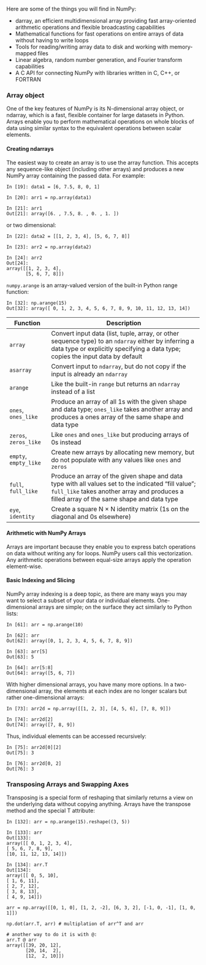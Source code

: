 Here are some of the things you will find in NumPy:
- darray, an efficient multidimensional array providing fast array-oriented arithmetic operations and flexible broadcasting capabilities
- Mathematical functions for fast operations on entire arrays of data without having to write loops
- Tools for reading/writing array data to disk and working with memory-mapped files
- Linear algebra, random number generation, and Fourier transform capabilities
- A C API for connecting NumPy with libraries written in C, C++, or FORTRAN

### Array object
One of the key features of NumPy is its N-dimensional array object, or ndarray, which is a fast, flexible container for large datasets in Python. Arrays enable you to perform mathematical operations on whole blocks of data using similar syntax to the equivalent operations between scalar elements.

#### Creating ndarrays
The easiest way to create an array is to use the array function. This accepts any sequence-like object (including other arrays) and produces a new NumPy array containing the passed data. For example:
```
In [19]: data1 = [6, 7.5, 8, 0, 1]

In [20]: arr1 = np.array(data1)

In [21]: arr1
Out[21]: array([6. , 7.5, 8. , 0. , 1. ])
```
 or two dimensional: 
```
In [22]: data2 = [[1, 2, 3, 4], [5, 6, 7, 8]]

In [23]: arr2 = np.array(data2)

In [24]: arr2
Out[24]:
array([[1, 2, 3, 4],
       [5, 6, 7, 8]]) 
```


`numpy.arange` is an array-valued version of the built-in Python range function:
```
In [32]: np.arange(15)
Out[32]: array([ 0, 1, 2, 3, 4, 5, 6, 7, 8, 9, 10, 11, 12, 13, 14])
```


| Function             | Description                                                                                                    |
|----------------------|----------------------------------------------------------------------------------------------------------------|
| `array`             | Convert input data (list, tuple, array, or other sequence type) to an `ndarray` either by inferring a data type or explicitly specifying a data type; copies the input data by default |
| `asarray`           | Convert input to `ndarray`, but do not copy if the input is already an `ndarray`                               |
| `arange`            | Like the built-in `range` but returns an `ndarray` instead of a list                                           |
| `ones`, `ones_like` | Produce an array of all 1s with the given shape and data type; `ones_like` takes another array and produces a ones array of the same shape and data type |
| `zeros`, `zeros_like` | Like `ones` and `ones_like` but producing arrays of 0s instead                                               |
| `empty`, `empty_like` | Create new arrays by allocating new memory, but do not populate with any values like `ones` and `zeros`       |
| `full`, `full_like` | Produce an array of the given shape and data type with all values set to the indicated “fill value”; `full_like` takes another array and produces a filled array of the same shape and data type |
| `eye`, `identity`   | Create a square N × N identity matrix (1s on the diagonal and 0s elsewhere)                                    |


#### Arithmetic with NumPy Arrays
Arrays are important because they enable you to express batch operations on data without writing any for loops. NumPy users call this vectorization. Any arithmetic operations between equal-size arrays apply the operation element-wise.


#### Basic Indexing and Slicing
NumPy array indexing is a deep topic, as there are many ways you may want to select a subset of your data or individual elements. One-dimensional arrays are simple; on the surface they act similarly to Python lists:
```
In [61]: arr = np.arange(10)

In [62]: arr
Out[62]: array([0, 1, 2, 3, 4, 5, 6, 7, 8, 9])

In [63]: arr[5]
Out[63]: 5

In [64]: arr[5:8]
Out[64]: array([5, 6, 7])
```

With higher dimensional arrays, you have many more options. In a two-dimensional
array, the elements at each index are no longer scalars but rather one-dimensional
arrays:
```
In [73]: arr2d = np.array([[1, 2, 3], [4, 5, 6], [7, 8, 9]])

In [74]: arr2d[2]
Out[74]: array([7, 8, 9])
```
Thus, individual elements can be accessed recursively:
```
In [75]: arr2d[0][2]
Out[75]: 3

In [76]: arr2d[0, 2]
Out[76]: 3
```


### Transposing Arrays and Swapping Axes
Transposing is a special form of reshaping that similarly returns a view on the underlying data without copying anything. Arrays have the transpose method and the special T attribute:
```
In [132]: arr = np.arange(15).reshape((3, 5))

In [133]: arr
Out[133]:
array([[ 0, 1, 2, 3, 4],
[ 5, 6, 7, 8, 9],
[10, 11, 12, 13, 14]])

In [134]: arr.T
Out[134]:
array([[ 0, 5, 10],
[ 1, 6, 11],
[ 2, 7, 12],
[ 3, 8, 13],
[ 4, 9, 14]])
```

```
arr = np.array([[0, 1, 0], [1, 2, -2], [6, 3, 2], [-1, 0, -1], [1, 0, 1]])

np.dot(arr.T, arr) # multiplation of arr^T and arr

# another way to do it is with @:
arr.T @ arr
array([[39, 20, 12],
       [20, 14,  2],
       [12,  2, 10]])

```